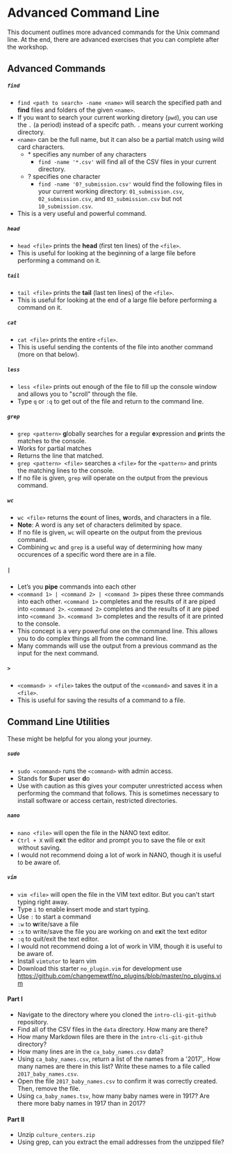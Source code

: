 # Advanced Command Line
This document outlines more advanced commands for the Unix command line. At the end, there are advanced exercises that you can complete after the workshop.

## Advanced Commands

##### `find`
* `find <path to search> -name <name>` will search the specified path and **find** files and folders of the given `<name>`.
* If you want to search your current working diretory (`pwd`), you can use the `.` (a period) instead of a specifc path.  `.` means your current working directory.
* `<name>` can be the full name, but it can also be a partial match using wild card characters.
    * \* specifies any number of any characters
        * `find -name '*.csv'` will find all of the CSV files in your current directory.
    * ? specifies one character
        * `find -name '0?_submission.csv'` would find the following files in your current working directory:  `01_submission.csv`, `02_submission.csv`, and `03_submission.csv` but not `10_submission.csv`.
* This is a very useful and powerful command.

##### `head`
* `head <file>` prints the **head** (first ten lines) of the `<file>`.
* This is useful for looking at the beginning of a large file before performing a command on it.

##### `tail`
* `tail <file>` prints the **tail** (last ten lines) of the `<file>`.
* This is useful for looking at the end of a large file before performing a command on it.

##### `cat`
* `cat <file>` prints the entire `<file>`.
* This is useful sending the contents of the file into another command (more on that below).

##### `less`
* `less <file>` prints out enough of the file to fill up the console window and allows you to "scroll" through the file.
* Type `q` or `:q` to get out of the file and return to the command line.

##### `grep`
* `grep <pattern>` **g**lobally searches for a **r**egular **e**xpression and **p**rints the matches to the console.
* Works for partial matches
* Returns the line that matched.
* `grep <pattern> <file>` searches a `<file>` for the `<pattern>` and prints the matching lines to the console.
* If no file is given, `grep` will operate on the output from the previous command.

##### `wc`
* `wc <file>` returns the **c**ount of lines, **w**ords, and characters in a file.
* **Note**: A word is any set of characters delimited by space.
* If no file is given, `wc` will opearte on the output from the previous command.
* Combining `wc` and `grep` is a useful way of determining how many occurences of a specific word there are in a file.

##### `|`
* Let’s you **pipe** commands into each other
* `<command 1> | <command 2> | <command 3>` pipes these three commands into each other.  `<command 1>` completes and the results of it are piped into `<command 2>`.  `<command 2>` completes and the results of it are piped into `<command 3>`.  `<command 3>` completes and the results of it are printed to the console.
* This concept is a very powerful one on the command line.  This allows you to do complex things all from the command line.
* Many commands will use the output from a previous command as the input for the next command.

##### `>`
* `<command> > <file>` takes the output of the `<command>` and saves it in a `<file>`.
* This is useful for saving the results of a command to a file.

## Command Line Utilities

These might be helpful for you along your journey.

##### `sudo`
* `sudo <command>` runs the `<command>` with admin access.
* Stands for **S**uper **u**ser **d**o
* Use with caution as this gives your computer unrestricted access when performing the command that follows.  This is sometimes necessary to install software or access certain, restricted directories.

##### `nano`
* `nano <file>` will open the file in the NANO text editor.
* `Ctrl + X` will e**x**it the editor and prompt you to save the file or exit without saving.
* I would not recommend doing a lot of work in NANO, though it is useful to be aware of.

##### `vim`
* `vim <file>` will open the file in the VIM text editor.  But you can't start typing right away.
* Type `i` to enable **i**nsert mode and start typing.
* Use `:` to start a command
* `:w` to **w**rite/save a file
* `:x` to write/save the file you are working on and e**x**it the text editor
* `:q` to quit/exit the text editor.
* I would not recommend doing a lot of work in VIM, though it is useful to be aware of.
* Install `vimtutor` to learn vim
* Download this starter `no_plugin.vim` for development use https://github.com/changemewtf/no_plugins/blob/master/no_plugins.vim

#### Part I
* Navigate to the directory where you cloned the `intro-cli-git-github` repository.
* Find all of the CSV files in the `data` directory.  How many are there?
* How many Markdown files are there in the `intro-cli-git-github` directory?
* How many lines are in the `ca_baby_names.csv` data?
* Using `ca_baby_names.csv`, return a list of the names from a '2017',. How many names are there in this list?  Write these names to a file called `2017_baby_names.csv`.
* Open the file `2017_baby_names.csv` to confirm it was correctly created.  Then, remove the file.
* Using `ca_baby_names.tsv`, how many baby names were in 1917?  Are there more baby names in 1917 than in 2017?

#### Part II
* Unzip `culture_centers.zip`
* Using grep, can you extract the email addresses from the unzipped file?
